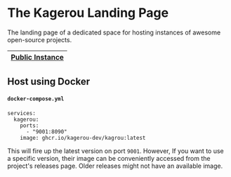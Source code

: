 # The Kagerou Landing Page
The landing page of a dedicated space for hosting instances of awesome open-source projects.


| [Public Instance](https://kagerou.dev/)  |
|-------------------------------------------|

## Host using Docker

#### **`docker-compose.yml`**
```
services:
  kagerou:
    ports:
      - "9001:8090"
    image: ghcr.io/kagerou-dev/kagrou:latest
```

This will fire up the latest version on port `9001`.
However, If you want to use a specific version,
their image can be conveniently accessed from the project's releases page.
Older releases might not have an available image.
